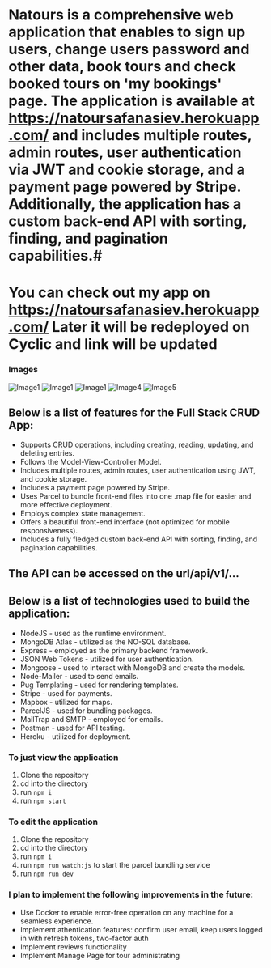 # Natours is a comprehensive web application that enables to sign up users, change users password and other data, book tours and check booked tours on 'my bookings' page. The application is available at https://natoursafanasiev.herokuapp.com/ and includes multiple routes, admin routes, user authentication via JWT and cookie storage, and a payment page powered by Stripe. Additionally, the application has a custom back-end API with sorting, finding, and pagination capabilities.#

# You can check out my app on https://natoursafanasiev.herokuapp.com/ Later it will be redeployed on Cyclic and link will be updated

### Images
![Image1](img1.jpeg)
![Image1](img2.jpeg)
![Image1](img3.jpeg)
![Image4](img4.jpeg)
![Image5](img5.jpeg)

## Below is a list of features for the Full Stack CRUD App:

- Supports CRUD operations, including creating, reading, updating, and deleting entries.
- Follows the Model-View-Controller Model.
- Includes multiple routes, admin routes, user authentication using JWT, and cookie storage.
- Includes a payment page powered by Stripe.
- Uses Parcel to bundle front-end files into one .map file for easier and more effective deployment.
- Employs complex state management.
- Offers a beautiful front-end interface (not optimized for mobile responsiveness).
- Includes a fully fledged custom back-end API with sorting, finding, and pagination capabilities.

## The API can be accessed on the url/api/v1/...

## Below is a list of technologies used to build the application:

- NodeJS - used as the runtime environment.
- MongoDB Atlas - utilized as the NO-SQL database.
- Express - employed as the primary backend framework.
- JSON Web Tokens - utilized for user authentication.
- Mongoose - used to interact with MongoDB and create the models.
- Node-Mailer - used to send emails.
- Pug Templating - used for rendering templates.
- Stripe - used for payments.
- Mapbox - utilized for maps.
- ParcelJS - used for bundling packages.
- MailTrap and SMTP - employed for emails.
- Postman - used for API testing.
- Heroku - utilized for deployment.

### To just view the application
1. Clone the repository
2. cd into the directory
3. run ```npm i```
4. run ```npm start```

### To edit the application
1. Clone the repository
2. cd into the directory
3. run ```npm i```
4. run ```npm run watch:js``` to start the parcel bundling service
5. run ```npm run dev```

### I plan to implement the following improvements in the future:

- Use Docker to enable error-free operation on any machine for a seamless experience.
- Implement athentication features: confirm user email, keep users logged in with refresh tokens, two-factor auth
- Implement reviews functionality
- Implement Manage Page for tour administrating